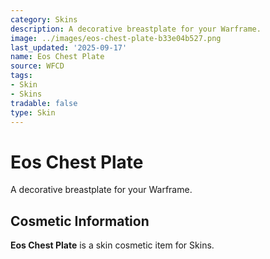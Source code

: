 ```yaml
---
category: Skins
description: A decorative breastplate for your Warframe.
image: ../images/eos-chest-plate-b33e04b527.png
last_updated: '2025-09-17'
name: Eos Chest Plate
source: WFCD
tags:
- Skin
- Skins
tradable: false
type: Skin
---
```


# Eos Chest Plate

A decorative breastplate for your Warframe.

## Cosmetic Information

**Eos Chest Plate** is a skin cosmetic item for Skins.

